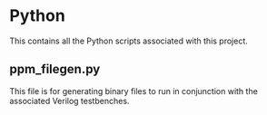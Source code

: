 # Python
This contains all the Python scripts associated with this project.

## ppm_filegen.py
This file is for generating binary files to run in conjunction with the associated Verilog testbenches.

